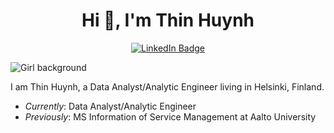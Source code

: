 
<!--
**Susanhuynh/Susanhuynh** is a ✨ _special_ ✨ repository because its `README.md` (this file) appears on your GitHub profile.

Here are some ideas to get you started:

- 🔭 I’m currently working on ...
- 🌱 I’m currently learning ...
- 👯 I’m looking to collaborate on ...
- 🤔 I’m looking for help with ...
- 💬 Ask me about ...
- 📫 How to reach me: ...
- 😄 Pronouns: ...
- ⚡ Fun fact: ...
-->
<h1 align="center">Hi 👋, I'm Thin Huynh </h1>

<div align="center">
  <a href="https://www.linkedin.com/in/thinhuynh/">
    <img src="https://img.shields.io/badge/LinkedIn-blue?style=for-the-badge&logo=linkedin&logoColor=white" alt="LinkedIn Badge"/>
  </a>
</div>

![Girl background](https://user-images.githubusercontent.com/10942817/236003665-adcb2de2-509d-42be-ba57-e5c5c030e969.png)

I am Thin Huynh, a Data Analyst/Analytic Engineer living in Helsinki, Finland.

- *Currently*: Data Analyst/Analytic Engineer
- *Previously*: MS Information of Service Management at Aalto University


